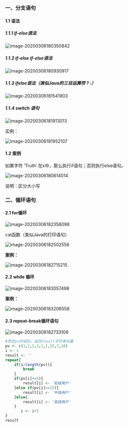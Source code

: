 ### 一、分支语句

#### 1.1 语法

##### 1.1.1 if-else语法

![image-20200306180350842](C:\Users\tiger\AppData\Roaming\Typora\typora-user-images\image-20200306180350842.png)

##### 1.1.2 if-else if-else语法

![image-20200306180930917](C:\Users\tiger\AppData\Roaming\Typora\typora-user-images\image-20200306180930917.png)

##### 1.1.3 ifelse语法（类似Java的三目运算符 ? :）

![image-20200306181541903](C:\Users\tiger\AppData\Roaming\Typora\typora-user-images\image-20200306181541903.png)

##### 1.1.4 switch 语句

![image-20200306181913013](C:\Users\tiger\AppData\Roaming\Typora\typora-user-images\image-20200306181913013.png)

实例：

![image-20200306181952107](C:\Users\tiger\AppData\Roaming\Typora\typora-user-images\image-20200306181952107.png)



#### 1.2 案例

如果字符 ‘Truth’ 在x中，那么执行if语句；否则执行else语句。

![image-20200306180614014](C:\Users\tiger\AppData\Roaming\Typora\typora-user-images\image-20200306180614014.png)

说明：区分大小写



### 二、循环语句

#### 2.1 for循环

![image-20200306182358098](C:\Users\tiger\AppData\Roaming\Typora\typora-user-images\image-20200306182358098.png)

cat函数（类似Java的打印语句）

![image-20200306182502556](C:\Users\tiger\AppData\Roaming\Typora\typora-user-images\image-20200306182502556.png)

**案例：**

![image-20200306182715215](C:\Users\tiger\AppData\Roaming\Typora\typora-user-images\image-20200306182715215.png)

#### 2.2 while 循环

![image-20200306183057498](C:\Users\tiger\AppData\Roaming\Typora\typora-user-images\image-20200306183057498.png)

**案例：**

![image-20200306183206558](C:\Users\tiger\AppData\Roaming\Typora\typora-user-images\image-20200306183206558.png) 

#### 2.3 repeat-break循环语句

![image-20200308182733109](C:\Users\tiger\AppData\Roaming\Typora\typora-user-images\image-20200308182733109.png)

```R
#界定pv的级别，返回result字符串向量
pv <- c(1,1,2,3,1,1,15,7,18)
i <- 1
result <- ''
repeat{
    if(i>length(pv)){
        break
    }
    if(pv[i]<=5){
        result[i] <- '初级用户'
    }else if(pv[i]<=15){
        result[i] <- '中级用户'
    }else{
        result[i] <- '高级用户'
    }
       i <- i+1
}
result
```

